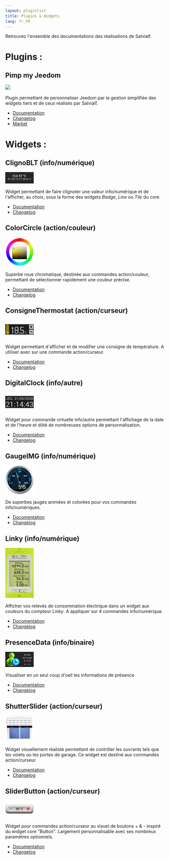 ```yaml
---
layout: pluginlist
title: Plugins & Widgets
lang: fr_FR
---
```


Retrouvez l'ensemble des documentations des réalisations de Salvialf.

# Plugins :

## Pimp my Jeedom

[<img width="77" src="{{site.market}}/filestore/market/plugin/images/pimpJeedom_icon.png">]({{site.baseurl}}/pimpJeedom/{{page.lang}})

Plugin permettant de personnaliser Jeedom par la gestion simplifiée des widgets tiers et de ceux réalisés par Salvialf.

- [Documentation]({{site.baseurl}}/pimpJeedom/{{page.lang}})
- [Changelog]({{site.baseurl}}/pimpJeedom/{{page.lang}}/changelog)
- <a href="{{site.market}}/index.php?v=d&plugin_id=4005" target="\_blank">Market</a>

# Widgets :

## ClignoBLT (info/numérique)

[<img width="90" src="../../ClignoBLT/img/ClignoBLT.png">]({{site.baseurl}}/ClignoBLT/{{page.lang}})

Widget permettant de faire clignoter une valeur info/numérique et de l'afficher, au choix, sous la forme des widgets *Badge*, *Line* ou *Tile* du core.

- [Documentation]({{site.baseurl}}/ClignoBLT/{{page.lang}})
- [Changelog]({{site.baseurl}}/ClignoBLT/{{page.lang}}/changelog)

## ColorCircle (action/couleur)

[<img width="90" src="../../ColorCircle/img/ColorCircle.png">]({{site.baseurl}}/ColorCircle/{{page.lang}})

Superbe roue chromatique, destinée aux commandes action/couleur, permettant de sélectionner rapidement une couleur précise.

- [Documentation]({{site.baseurl}}/ColorCircle/{{page.lang}})
- [Changelog]({{site.baseurl}}/ColorCircle/{{page.lang}}/changelog)

## ConsigneThermostat (action/curseur)

[<img width="90" src="../../ConsigneThermostat/img/ConsigneThermostat.png">]({{site.baseurl}}/ConsigneThermostat/{{page.lang}})

Widget permettant d'afficher et de modifier une consigne de température. A utiliser avec sur une commande action/curseur.

- [Documentation]({{site.baseurl}}/ConsigneThermostat/{{page.lang}})
- [Changelog]({{site.baseurl}}/ConsigneThermostat/{{page.lang}}/changelog)

## DigitalClock (info/autre)

[<img width="90" src="../../DigitalClock/img/DigitalClock.png">]({{site.baseurl}}/DigitalClock/{{page.lang}})

Widget pour commande virtuelle info/autre permettant l'affichage de la date et de l'heure et dôté de nombreuses options de personnalisation.

- [Documentation]({{site.baseurl}}/DigitalClock/{{page.lang}})
- [Changelog]({{site.baseurl}}/DigitalClock/{{page.lang}}/changelog)

## GaugeIMG (info/numérique)

[<img width="90" src="../../GaugeIMG/img/GaugeIMG.png">]({{site.baseurl}}/GaugeIMG/{{page.lang}})

De superbes jauges animées et colorées pour vos commandes info/numériques.

- [Documentation]({{site.baseurl}}/GaugeIMG/{{page.lang}})
- [Changelog]({{site.baseurl}}/GaugeIMG/{{page.lang}}/changelog)

## Linky (info/numérique)

[<img width="90" src="../../Linky/img/Linky.png">]({{site.baseurl}}/Linky/{{page.lang}})

Afficher vos relevés de consommation électrique dans un widget aux couleurs du compteur *Linky*. A appliquer sur 4 commandes info/numérique.

- [Documentation]({{site.baseurl}}/Linky/{{page.lang}})
- [Changelog]({{site.baseurl}}/Linky/{{page.lang}}/changelog)

## PresenceData (info/binaire)

[<img width="90" src="../../PresenceData/img/PresenceData.png">]({{site.baseurl}}/Linky/{{page.lang}})

Visualiser en un seul coup d'oeil les informations de présence

- [Documentation]({{site.baseurl}}/PresenceData/{{page.lang}})
- [Changelog]({{site.baseurl}}/PresenceData/{{page.lang}}/changelog)

## ShutterSlider (action/curseur)

[<img width="90" src="../../ShutterSlider/img/ShutterSlider.png">]({{site.baseurl}}/ShutterSlider/{{page.lang}})

Widget visuellement réaliste permettant de contrôler les ouvrants tels que les volets ou les portes de garage. Ce widget est destiné aux commandes action/curseur.

- [Documentation]({{site.baseurl}}/ShutterSlider/{{page.lang}})
- [Changelog]({{site.baseurl}}/ShutterSlider/{{page.lang}}/changelog)

## SliderButton (action/curseur)

[<img width="90" src="../../SliderButton/img/SliderButton.png">]({{site.baseurl}}/SliderButton/{{page.lang}})

Widget pour commandes action/curseur au visuel de boutons + & - inspiré du widget core "Button". Largement personnalisable avec ses nombreux paramètres optionnels.

- [Documentation]({{site.baseurl}}/SliderButton/{{page.lang}})
- [Changelog]({{site.baseurl}}/SliderButton/{{page.lang}}/changelog)
